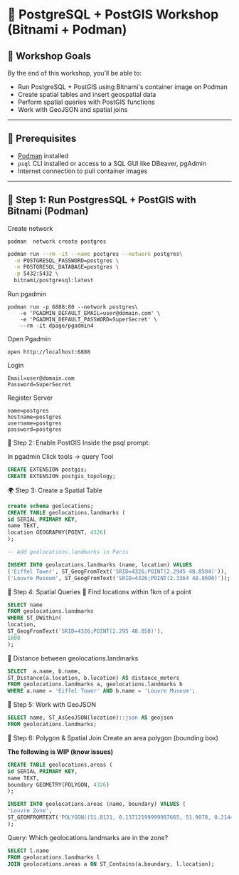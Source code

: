 # 🐘 PostgreSQL + PostGIS Workshop (Bitnami + Podman)

## 🧭 Workshop Goals

By the end of this workshop, you’ll be able to:

- Run PostgreSQL + PostGIS using Bitnami's container image on Podman
- Create spatial tables and insert geospatial data
- Perform spatial queries with PostGIS functions
- Work with GeoJSON and spatial joins

---

## 🔧 Prerequisites

- [Podman](https://podman.io/getting-started/installation) installed
- `psql` CLI installed or access to a SQL GUI like DBeaver, pgAdmin
- Internet connection to pull container images

---

## 🚀 Step 1: Run PostgresSQL + PostGIS with Bitnami (Podman)

Create network

```shell
podman  network create postgres
```

```bash
podman run --rm -it --name postgres --network postgres\
  -e POSTGRESQL_PASSWORD=postgres \
  -e POSTGRESQL_DATABASE=postgres \
  -p 5432:5432 \
  bitnami/postgresql:latest
 ```


Run pgadmin

```shell
podman run -p 6888:80 --network postgres\
    -e 'PGADMIN_DEFAULT_EMAIL=user@domain.com' \
    -e 'PGADMIN_DEFAULT_PASSWORD=SuperSecret' \
    --rm -it dpage/pgadmin4
```

Open Pgadmin

```shell
open http://localhost:6888
```
Login
```properties
Email=user@domain.com
Password=SuperSecret
```


Register Server

```properties
name=postgres
hostname=postgres
username=postgres
password=postgres
```






🧱 Step 2: Enable PostGIS
Inside the psql prompt:


In pgadmin Click tools -> query Tool


```sql
CREATE EXTENSION postgis;
CREATE EXTENSION postgis_topology;
```

🌍 Step 3: Create a Spatial Table

```sql
create schema geolocations;
CREATE TABLE geolocations.landmarks (
id SERIAL PRIMARY KEY,
name TEXT,
location GEOGRAPHY(POINT, 4326)
);

-- Add geolocations.landmarks in Paris

INSERT INTO geolocations.landmarks (name, location) VALUES
('Eiffel Tower', ST_GeogFromText('SRID=4326;POINT(2.2945 48.8584)')),
('Louvre Museum', ST_GeogFromText('SRID=4326;POINT(2.3364 48.8606)'));
```

🔎 Step 4: Spatial Queries
📍 Find locations within 1km of a point

```sql
SELECT name
FROM geolocations.landmarks
WHERE ST_DWithin(
location,
ST_GeogFromText('SRID=4326;POINT(2.295 48.858)'),
1000
);
```


📏 Distance between geolocations.landmarks

```sql
SELECT  a.name, b.name,
ST_Distance(a.location, b.location) AS distance_meters
FROM geolocations.landmarks a, geolocations.landmarks b
WHERE a.name = 'Eiffel Tower' AND b.name = 'Louvre Museum';
```


🧾 Step 5: Work with GeoJSON

```sql
SELECT name, ST_AsGeoJSON(location)::json AS geojson
FROM geolocations.landmarks;
```

🧭 Step 6: Polygon & Spatial Join
Create an area polygon (bounding box)


**The following is WIP (know issues)**

```sql
CREATE TABLE geolocations.areas (
id SERIAL PRIMARY KEY,
name TEXT,
boundary GEOMETRY(POLYGON, 4326)
);

INSERT INTO geolocations.areas (name, boundary) VALUES (
'Louvre Zone',
ST_GEOMFROMTEXT('POLYGON((51.8121, 0.13712199999997665, 51.9078, 0.21444399999995767))')
);
```

Query: Which geolocations.landmarks are in the zone?

```sql
SELECT l.name
FROM geolocations.landmarks l
JOIN geolocations.areas a ON ST_Contains(a.boundary, l.location);
```
